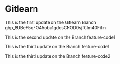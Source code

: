 # Gitlearn

This is the first update on the Gitlearn Branch
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

This is the second update on the Branch feature-code1

This is the third update on the Branch feature-code1

This is the third update on the Branch feature-code2
